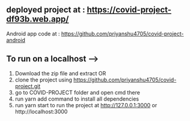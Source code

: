 ## deployed project at : https://covid-project-df93b.web.app/

Android app code at : https://github.com/priyanshu4705/covid-project-android

## To run on a localhost -->

1. Download the zip file and extract
   OR
2. clone the project using https://github.com/priyanshu4705/covid-project.git
3. go to COVID-PROJECT folder and open cmd there
4. run yarn add command to install all dependencies
5. run yarn start to run the project at http://127.0.0.1:3000 or http://localhost:3000
